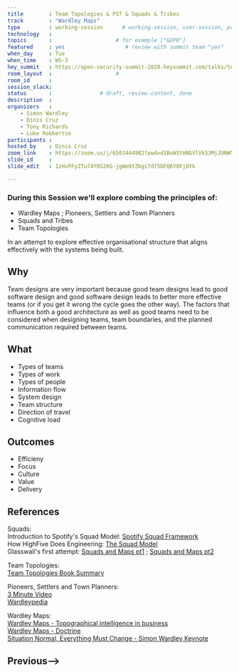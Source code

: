 ```yaml
---
title        : Team Topologies & PST & Squads & Tribes
track        : "Wardley Maps"
type         : working-session      # working-session, user-session, product-session
technology   :
topics       :                    # for example ["GDPR"]
featured     : yes                   # review with summit team "yes"
when_day     : Tue
when_time    : WS-3
hey_summit   : https://open-security-summit-2020.heysummit.com/talks/team-topologies-psd-squads-tribes/
room_layout  :                    #
room_id      : 
session_slack: 
status       :               # draft, review-content, done
description  :
organizers   :
    - Simon Wardley
    - Dinis Cruz
    - Tony Richards
    - Luke Robbertse
participants :
hosted_by    : Dinis Cruz
zoom_link    : https://zoom.us/j/6503444982?pwd=d1BuWStHNGVlVk53MjJUNW5aZEFuUT09
slide_id     :
slide_edit   : 1zHvPFyZTu74Y0S2KG-jgWm9YZbgi7df5DFQ6Y0FjOYk

---
```



### During this Session we'll explore combing the principles of:
- Wardley Maps ; Pioneers, Settlers and Town Planners
- Squads and Tribes
- Team Topologies  

In an attempt to explore effective organisational structure that aligns effectively with the systems being built.

## Why

Team designs are very important because good team designs lead to good software design and good software design leads to better more effective teams (or if you get it wrong the cycle goes the other way).
The factors that influence both a good architecture as well as good teams need to be considered when designing teams, team boundaries, and the planned communication required between teams.

## What

- Types of teams
- Types of work
- Types of people
- Information flow
- System design
- Team structure
- Direction of travel
- Cognitive load

## Outcomes

- Efficieny
- Focus
- Culture
- Value
- Delivery

## References

Squads:  
Introduction to Spotify's Squad Model: [Spotify Squad Framework](https://medium.com/pm101/spotify-squad-framework-part-i-8f74bcfcd761)  
How HighFive Does Engineering: [The Squad Model](https://highfive.com/blog/highfive-team-engineering-squad-model)  
Glasswall's first attempt: [Squads and Maps pt1](https://www.slideshare.net/LukeRobbertse/glasswall-squads-and-maps-framework-v05) ; [Squads and Maps pt2](https://www.slideshare.net/LukeRobbertse/presentations)

Team Topologies:  
[Team Topologies Book Summary](https://markosrendell.wordpress.com/2020/02/04/team-topologies-book-summary-part-1-of-3-key-concepts/)  

Pioneers, Settlers and Town Planners:  
[3 Minute Video](https://www.youtube.com/watch?v=wNAyxSkjS_c)  
[Wardleypedia](http://wardleypedia.org/mediawiki/index.php/Pioneers_settlers_town_planners)  

Wardley Maps:   
[Wardley Maps - Topographical intelligence in business](https://medium.com/wardleymaps)  
[Wardley Maps - Doctrine](https://learnwardleymapping.com/home/doctrine/)  
[Situation Normal, Everything Must Change - Simon Wardley Keynote](https://www.youtube.com/watch?v=Ty6pOVEc3bA)  


## Previous-->
